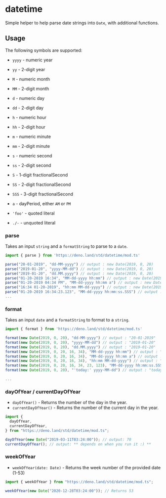 # datetime

Simple helper to help parse date strings into `Date`, with additional functions.

## Usage

The following symbols are supported:

- `yyyy` - numeric year
- `yy` - 2-digit year
- `M` - numeric month
- `MM` - 2-digit month
- `d` - numeric day
- `dd` - 2-digit day

- `h` - numeric hour
- `hh` - 2-digit hour
- `m` - numeric minute
- `mm` - 2-digit minute
- `s` - numeric second
- `ss` - 2-digit second
- `S` - 1-digit fractionalSecond
- `SS` - 2-digit fractionalSecond
- `SSS` - 3-digit fractionalSecond

- `a` - dayPeriod, either `AM` or `PM`

- `'foo'` - quoted literal
- `./-` - unquoted literal

### parse

Takes an input `string` and a `formatString` to parse to a `date`.

```ts
import { parse } from 'https://deno.land/std/datetime/mod.ts'

parse("20-01-2019", "dd-MM-yyyy") // output : new Date(2019, 0, 20)
parse("2019-01-20", "yyyy-MM-dd") // output : new Date(2019, 0, 20)
parse("2019-01-20", "dd.MM.yyyy") // output : new Date(2019, 0, 20)
parse("01-20-2019 16:34", "MM-dd-yyyy hh:mm") // output : new Date(2019, 0, 20, 16, 34)
parse("01-20-2019 04:34 PM", "MM-dd-yyyy hh:mm a") // output : new Date(2019, 0, 20, 16, 34)
parse("16:34 01-20-2019", "hh:mm MM-dd-yyyy") // output : new Date(2019, 0, 20, 16, 34)
parse("01-20-2019 16:34:23.123", "MM-dd-yyyy hh:mm:ss.SSS") // output : new Date(2019, 0, 20, 16, 34, 23, 123)
...
```

### format

Takes an input `date` and a `formatString` to format to a `string`.

```ts
import { format } from 'https://deno.land/std/datetime/mod.ts'

format(new Date(2019, 0, 20), "dd-MM-yyyy") // output : "20-01-2019"
format(new Date(2019, 0, 20), "yyyy-MM-dd") // output : "2019-01-20"
format(new Date(2019, 0, 20), "dd.MM.yyyy") // output : "2019-01-20"
format(new Date(2019, 0, 20, 16, 34), "MM-dd-yyyy hh:mm") // output : "01-20-2019 16:34"
format(new Date(2019, 0, 20, 16, 34), "MM-dd-yyyy hh:mm a") // output : "01-20-2019 04:34 PM"
format(new Date(2019, 0, 20, 16, 34), "hh:mm MM-dd-yyyy") // output : "16:34 01-20-2019"
format(new Date(2019, 0, 20, 16, 34, 23, 123), "MM-dd-yyyy hh:mm:ss.SSS") // output : "01-20-2019 16:34:23.123"
format(new Date(2019, 0, 20), "'today:' yyyy-MM-dd") // output : "today: 2019-01-20"

...
```

### dayOfYear / currentDayOfYear

- `dayOfYear()` - Returns the number of the day in the year.
- `currentDayOfYear()` - Returns the number of the current day in the year.

```ts
import {
  dayOfYear,
  currentDayOfYear,
} from "https://deno.land/std/datetime/mod.ts";

dayOfYear(new Date("2019-03-11T03:24:00")); // output: 70
currentDayOfYear(); // output: ** depends on when you run it :) **
```

### weekOfYear

- `weekOfYear(date: Date)` - Returns the week number of the provided date (1-53)

```ts
import { weekOfYear } from "https://deno.land/std/datetime/mod.ts";

weekOfYear(new Date("2020-12-28T03:24:00")); // Returns 53
```
